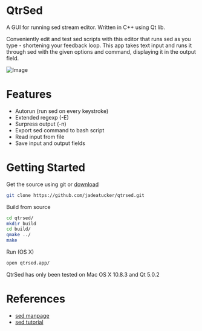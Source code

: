 QtrSed
======

A GUI for running sed stream editor.  Written in C++ using Qt lib.

Conveniently edit and test sed scripts with this editor that runs sed as
you type - shortening your feedback loop. This app takes text input and 
runs it through sed with the given options and command, displaying it in the output field.

![Image](http://qt-apps.org/CONTENT/content-pre2/158186-2.png)

Features
======
- Autorun (run sed on every keystroke)
- Extended regexp (-E)
- Surpress output (-n)
- Export sed command to bash script
- Read input from file
- Save input and output fields


Getting Started
======
Get the source using git or [download](https://github.com/jadeatucker/qtrsed/archive/master.zip)
```bash
git clone https://github.com/jadeatucker/qtrsed.git
```

Build from source
```bash
cd qtrsed/
mkdir build
cd build/
qmake ../
make
```

Run (OS X)
```bash
open qtrsed.app/
```

QtrSed has only been tested on Mac OS X 10.8.3 and Qt 5.0.2


References
======
- [sed manpage](http://unixhelp.ed.ac.uk/CGI/man-cgi?sed)
- [sed tutorial](http://www.grymoire.com/Unix/Sed.html)
